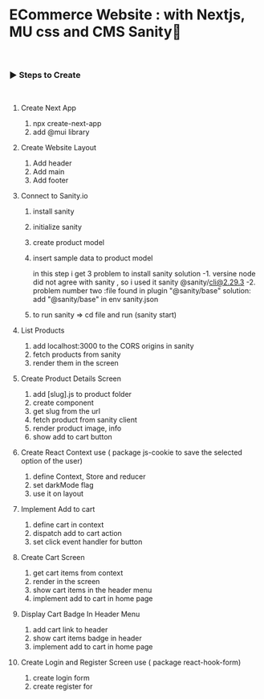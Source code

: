 # ECommerce Website : with Nextjs, MU css and CMS Sanity🌟

<br />

<h3 align="left">▶ Steps to Create</h3><br />

1. Create Next App

   1. npx create-next-app
   2. add @mui library

2. Create Website Layout

   1. Add header
   2. Add main
   3. Add footer

3. Connect to Sanity.io

   1. install sanity
   2. initialize sanity
   3. create product model
   4. insert sample data to product model

      in this step i get 3 problem to install sanity solution
      -1. versine node did not agree with sanity , so i used it sanity @sanity/cli@2.29.3
      -2. problem number two :file found in plugin "@sanity/base" solution: add "@sanity/base" in env sanity.json

   5. to run sanity => cd file and run (sanity start)

4. List Products

   1. add localhost:3000 to the CORS origins in sanity
   2. fetch products from sanity
   3. render them in the screen

5. Create Product Details Screen

   1. add [slug].js to product folder
   2. create component
   3. get slug from the url
   4. fetch product from sanity client
   5. render product image, info
   6. show add to cart button

6. Create React Context use ( package js-cookie to save the selected option of the user)

   1. define Context, Store and reducer
   2. set darkMode flag
   3. use it on layout

7. Implement Add to cart

   1. define cart in context
   2. dispatch add to cart action
   3. set click event handler for button

8. Create Cart Screen

   1. get cart items from context
   2. render in the screen
   3. show cart items in the header menu
   4. implement add to cart in home page

9. Display Cart Badge In Header Menu

   1. add cart link to header
   2. show cart items badge in header
   3. implement add to cart in home page

10. Create Login and Register Screen use ( package react-hook-form)
    1. create login form
    2. create register for
